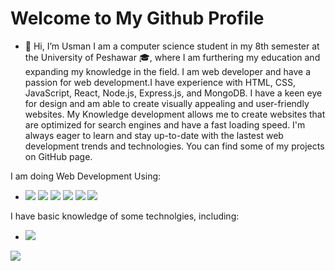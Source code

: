 # Welcome to My Github Profile
- 👋 Hi, I’m Usman
I am a computer science student in my 8th semester at the University of Peshawar 🎓, where I am furthering my education and expanding my knowledge in the field. I am web developer and have a passion for web development.I have experience with HTML, CSS, JavaScript, React, Node.js, Express.js, and MongoDB. I have a keen eye for design and am able to create visually appealing and user-friendly websites. My Knowledge development allows me to create websites that are optimized for search engines and have a fast loading speed. I'm always eager to learn and stay up-to-date with the lastest web development trends and technologies. You can find some of my projects on GitHub page.

I am doing Web Development Using:
- ![](https://img.shields.io/badge/HTML5-E34F26?style=for-the-badge&logo=html5&logoColor=white) ![](	https://img.shields.io/badge/CSS3-1572B6?style=for-the-badge&logo=css3&logoColor=white) ![](https://img.shields.io/badge/JavaScript-323330?style=for-the-badge&logo=javascript&logoColor=F7DF1E) ![](https://img.shields.io/badge/React-20232A?style=for-the-badge&logo=react&logoColor=61DAFB) ![](https://img.shields.io/badge/Node.js-339933?style=for-the-badge&logo=nodedotjs&logoColor=white) ![](https://img.shields.io/badge/Express.js-000000?style=for-the-badge&logo=express&logoColor=white) 

I have basic  knowledge of some technolgies, including:
- ![](https://img.shields.io/badge/Python-FFD43B?style=for-the-badge&logo=python&logoColor=blue)




<picture>
<source 
  srcset="https://github-readme-stats.vercel.app/api?username=Usman-22&show_icons=true&theme=dark"
  media="(prefers-color-scheme: dark)"
/>
<source
  srcset="https://github-readme-stats.vercel.app/api?username=Usman-22&show_icons=true"
  media="(prefers-color-scheme: light), (prefers-color-scheme: no-preference)"
/>
<img src="https://github-readme-stats.vercel.app/api?username=Usman-22&show_icons=true" />
</picture>
